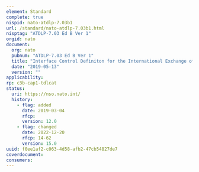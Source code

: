 ```yaml
---
element: Standard
complete: true
nispid: nato-atdlp-7.03b1
url: /standard/nato-atdlp-7.03b1.html
nisptag: "ATDLP-7.03 Ed B Ver 1"
orgid: nato
document:
  org: nato
  pubnum: "ATDLP-7.03 Ed B Ver 1"
  title: "Interface Control Definiton for the International Exchange of MIDS/JTIDS Network (NETMAN T/1)"
  date: "2019-05-13"
  version: ""
applicability:
rp: c3b-cap1-tdlcat
status:
  uri: https://nso.nato.int/
  history: 
    - flag: added
      date: 2019-03-04
      rfcp: 
      version: 12.0
    - flag: changed
      date: 2022-12-20
      rfcp: 14-62
      version: 15.0
uuid: f0ee1af2-c063-4d58-afb2-47cb54827de7
coverdocument:
consumers:
---
```

